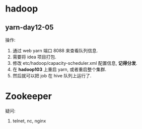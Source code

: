 # hadoop
## yarn-day12-05

操作:

1. 通过 web yarn 端口 8088 来查看队列信息.
2. 需要将 idea 项目打包.
3. 修改 etc/hadoop/capacity-scheduler.xml 配置信息, **记得分发**.
4. 在 **hadoop103** 上重启 yarn, 或者重启整个集群.
5. 然后就可以把 job 在 hive 队列上运行了.


# Zookeeper

疑问: 

1. telnet, nc, nginx